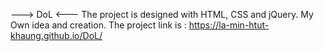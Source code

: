 ---> DoL <---
The project is designed with HTML, CSS and jQuery.
My Own idea and creation.
The project link is :
https://la-min-htut-khaung.github.io/DoL/
